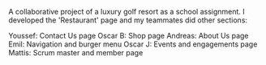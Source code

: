 A collaborative project of a luxury golf resort as a school assignment. I developed the 'Restaurant' page and my teammates did other sections:

Youssef: Contact Us page
Oscar B: Shop page
Andreas: About Us page
Emil: Navigation and burger menu
Oscar J: Events and engagements page
Mattis: Scrum master and member page
